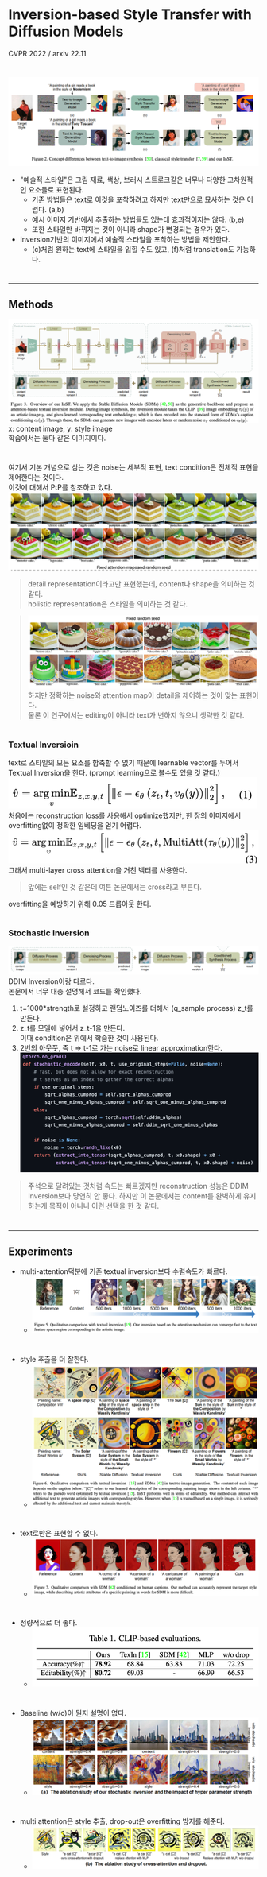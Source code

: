 Inversion-based Style Transfer with Diffusion Models  
===
CVPR 2022 / arxiv 22.11  
#
![img.png](img.png)  
* "예술적 스타일"은 그림 재료, 색상, 브러시 스트로크같은 너무나 다양한 고차원적인 요소들로 표현된다.  
  * 기존 방법들은 text로 이것을 포착하려고 하지만 text만으로 묘사하는 것은 어렵다. (a,b)  
  * 예시 이미지 기반에서 추출하는 방법들도 있는데 효과적이지는 않다. (b,e)  
  * 또한 스타일만 바뀌지는 것이 아니라 shape가 변경되는 경우가 있다.   
* Inversion기반의 이미지에서 예술적 스타일을 포착하는 방법을 제안한다.  
  * (c)처럼 원하는 text에 스타일을 입힐 수도 있고, (f)처럼 translation도 가능하다. 
#
***
## Methods  
![img_1.png](img_1.png)  
x: content image, y: style image   
학습에서는 둘다 같은 이미지이다.  
#
여기서 기본 개념으로 삼는 것은 noise는 세부적 표현, text condition은 전체적 표현을 제어한다는 것이다.  
이것에 대해서 PtP를 참조하고 있다.  
![img_5.png](img_5.png)  
> detail representation이라고만 표현했는데, content나 shape을 의미하는 것 같다.  
> holistic representation은 스타일을 의미하는 것 같다.

> ![img_6.png](img_6.png)  
> 하지만 정확히는 noise와 attention map이 detail을 제어하는 것이 맞는 표현이다.  
> 물론 이 연구에서는 editing이 아니라 text가 변하지 않으니 생략한 것 같다.  
#
### Textual Inversioin  
text로 스타일의 모든 요소를 함축할 수 없기 때문에 learnable vector를 두어서 Textual Inversion을 한다. (prompt learning으로 볼수도 있을 것 같다.)  
![img_2.png](img_2.png)  
처음에는 reconstruction loss를 사용해서 optimize했지만, 한 장의 이미지에서 overfitting없이 정확한 임베딩을 얻기 어렵다.  
![img_3.png](img_3.png)  
그래서 multi-layer cross attention을 거친 벡터를 사용한다.  
> 앞에는 self인 것 같은데 여튼 논문에서는 cross라고 부른다.  

overfitting을 예방하기 위해 0.05 드롭아웃 한다.  
#
### Stochastic Inversion  
![img_4.png](img_4.png)  
DDIM Inversion이랑 다르다.  
논문에서 너무 대충 설명해서 코드를 확인했다.  
1. t=1000*strength로 설정하고 랜덤노이즈를 더해서 (q_sample process) z_t를 만든다.
2. z_t를 모델에 넣어서 z_t-1을 만든다.  
    이때 condition은 위에서 학습한 것이 사용된다.  
3. 2번의 아웃풋, 즉 t => t-1로 가는 noise로 linear approximation한다.  
    ![img_11.png](img_11.png)  
> 주석으로 달려있는 것처럼 속도는 빠르겠지만 reconstruction 성능은 DDIM Inversion보다 당연히 안 좋다.
> 하지만 이 논문에서는 content를 완벽하게 유지하는게 목적이 아니니 이런 선택을 한 것 같다.  
#
***
## Experiments  
* multi-attention덕분에 기존 textual inversion보다 수렴속도가 빠르다.  
  * ![img_7.png](img_7.png)  
#
* style 추출을 더 잘한다.  
  * ![img_8.png](img_8.png)  
#
* text로만은 표현할 수 없다.  
  * ![img_9.png](img_9.png)
#
* 정량적으로 더 좋다.  
  * ![img_10.png](img_10.png)  
#
* Baseline (w/o)이 뭔지 설명이 없다.  
  * ![img_12.png](img_12.png)  
#
* multi attention은 style 추출, drop-out은 overfitting 방지를 해준다.
  * ![img_13.png](img_13.png)

